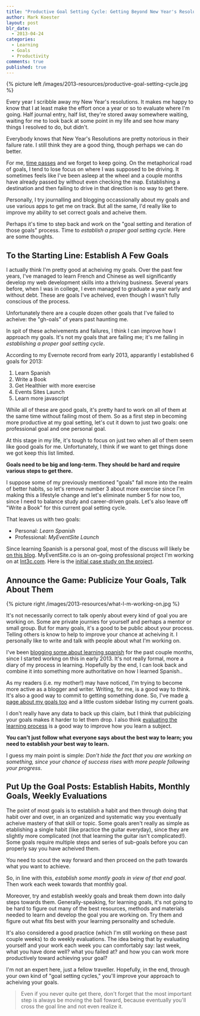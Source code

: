 ```yaml
---
title: "Productive Goal Setting Cycle: Getting Beyond New Year's Resolutions"
author: Mark Koester
layout: post
blr_date:
  - 2013-04-24
categories:
  - Learning
  - Goals
  - Productivity
comments: true
published: true
---
```


{% picture left /images/2013-resources/productive-goal-setting-cycle.jpg %}

Every year I scribble away my New Year's resolutions. It makes me happy to know that I at least make the effort once a year or so to evaluate where I'm going. Half journal entry, half list, they're stored away somewhere waiting, waiting for me to look back at some point in my life and see how many things I resolved to do, but didn't.

Everybody knows that New Year's Resolutions are pretty notorious in their failure rate. I still think they are a good thing, though perhaps we can do better.

For me, [time passes](www.markwk.com/time-tracking-tools.html) and we forget to keep going. On the metaphorical road of goals, I tend to lose focus on where I was supposed to be driving. It sometimes feels like I've been asleep at the wheel and a couple months have already passed by without even checking the map. Establishing a destination and then failing to drive in that direction is no way to get there.

Personally, I try journalling and blogging occassionally about my goals and use various apps to get me on track. But all the same, I'd really like to improve my ability to set correct goals and acheive them.

Perhaps it's time to step back and work on the "goal setting and iteration of those goals" process. Time to _establish a proper goal setting cycle_. Here are some thoughts.

<!--more-->

## To the Starting Line: Establish A Few Goals

I actually think I'm pretty good at acheiving my goals. Over the past few years, I've managed to learn French and Chinese as well significantly develop my web development skills into a thriving business. Several years before, when I was in college, I even managed to graduate a year early and without debt. These are goals I've acheived, even though I wasn't fully conscious of the process.

Unfortunately there are a couple dozen other goals that I've failed to acheive: the "gh-oals" of years past haunting me.

In spit of these acheivements and failures, I think I can improve how I approach my goals. It's not my goals that are failing me; it's me failing in _establishing a proper goal setting cycle_.

According to my Evernote record from early 2013, apparantly I established 6 goals for 2013:

1. Learn Spanish
2. Write a Book
3. Get Healthier with more exercise
4. Events Sites Launch
5. Learn more javascript

While all of these are good goals, it's pretty hard to work on all of them at the same time without failing most of them. So as a first step in becoming more productive at my goal setting, let's cut it down to just two goals: one professional goal and one personal goal.

At this stage in my life, it's tough to focus on just two when all of them seem like good goals for me. Unfortunately, I think if we want to get things done we got keep this list limited.

**Goals need to be big and long-term. They should be hard and require various steps to get there.**

I suppose some of my previously mentioned "goals" fall more into the realm of better habits, so let's remove number 3 about more exercise since I'm making this a lifestyle change and let's eliminate number 5 for now too, since I need to balance study and career-driven goals. Let's also leave off "Write a Book" for this current goal setting cycle.

That leaves us with two goals:

- Personal: _Learn Spanish_
- Professional: _MyEventSite Launch_

Since learning Spanish is a personal goal, most of the discuss will likely be [on this blog](www.markwk.com/category/learning-spanish-diary/). MyEventSite.co is an on-going professional project I'm working on at [Int3c.com](int3c.com). Here is the [initial case study on the project](http://int3c.com/blog/2013/04/event-registration-site-panopoly-drupal-commerce-registration-and-stripe-drupal-awesome).

## Announce the Game: Publicize Your Goals, Talk About Them

{% picture right /images/2013-resources/what-I-m-working-on.jpg %}

It's not necessarily correct to talk openly about every kind of goal you are working on. Some are private journies for yourself and perhaps a mentor or small group. But for many goals, it's a good to be public about your process. Telling others is know to help to improve your chance at acheiving it. I personally like to write and talk with people about what I'm working on.

I've been [blogging some about learning spanish](www.markwk.com/category/learning-spanish-diary/) for the past couple months, since I started workng on this in early 2013. It's not really formal, more a diary of my process in learning. Hopefully by the end, I can look back and combine it into something more authoritative on how I learned Spanish..

As my readers (i.e. my mother!) may have noticed, I'm trying to become more active as a blogger and writer. Writing, for me, is a good way to think. It's also a good way to commit to getting something done. So, I've made [a page about my goals too](www.markwk.com/goals) and a little custom sidebar listing my current goals.

I don't really have any data to back up this claim, but I think that publicizing your goals makes it harder to let them drop. I also think [evaluating the learning process](www.markwk.com/category/learning/) is a good way to improve how you learn a subject.

**You can't just follow what everyone says about the best way to learn; you need to establish _your_ best way to learn.**

I guess my main point is simple: _Don't hide the fact that you are working on something, since your chance of success rises with more people following your progress_.

## Put Up the Goal Posts: Establish Habits, Monthly Goals, Weekly Evaluations

The point of most goals is to establish a habit and then through doing that habit over and over, in an organized and systematic way you eventually acheive mastery of that skill or topic. Some goals aren't really as simple as etablishing a single habit (like practice the guitar everyday), since they are slightly more complicated (not that learning the guitar isn't complicated!). Some goals require multiple steps and series of sub-goals before you can properly say you have acheived them.

You need to scout the way forward and then proceed on the path towards what you want to achieve.

So, in line with this, _establish some montly goals in view of that end goal_. Then work each week towards that monthly goal.

Moreover, try and establish weekly goals and break them down into daily steps towards them. Generally-speaking, for learning goals, it's not going to be hard to figure out many of the best resources, methods and materials needed to learn and develop the goal you are working on. Try them and figure out what fits best with your learning personality and schedule.

It's also considered a good practice (which I'm still working on these past couple weeks) to do weekly evaluations. The idea being that by evaluating yourself and your work each week you can comfortably say: last week, what you have done well? what you failed at? and how you can work more productively toward achieving your goal?

I'm not an expert here, just a fellow traveller. Hopefully, in the end, through your own kind of "goal setting cycles," you'll improve your approach to acheiving your goals.

> Even if you never quite get there, don't forget that the most important step is always be moving the ball foward, because eventually you'll cross the goal line and not even realize it.
